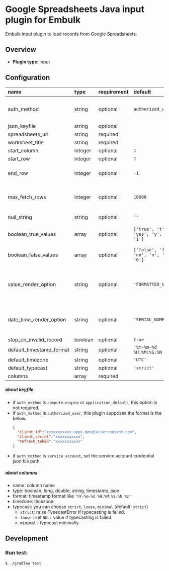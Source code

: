 # Google Spreadsheets Java input plugin for Embulk

Embulk input plugin to load records from Google Spreadsheets.

## Overview

* **Plugin type**: input

## Configuration

| name                     | type    | requirement | default                                 | description |
|:-------------------------|:--------|:------------|:----------------------------------------|:------------|
| auth_method              | string  | optional    | `authorized_user`                       | `service_account`, `authorized_user`, `compute_engine`, or `application_default` |
| json_keyfile             | string  | optional    |                                         | keyfile path or `content` |
| spreadsheets_url         | string  | required    |                                         | |
| worksheet_title          | string  | required    |                                         | worksheet title |
| start_column             | integer | optional    | `1`                                     | |
| start_row                | integer | optional    | `1`                                     | |
| end_row                  | integer | optional    | `-1`                                    | `-1` means loading records until an empty record appears. |
| max_fetch_rows           | integer | optional    | `10000`                                 | Load data from a worksheet for each numerical value specified by this option. |
| null_string              | string  | optional    | `''`                                    | Replace this value to `NULL` |
| boolean_true_values      | array   | optional    | `['true', 't', 'yes', 'y', 'on', '1']`  | List of strings to treat as boolean `true`. These are case-insensitive. |
| boolean_false_values     | array   | optional    | `['false', 'f', 'no', 'n', 'off', '0']` | List of strings to treat as boolean `false`. These are case-insensitive. |
| value_render_option      | string  | optional    | `'FORMATTED_VALUE'`                     | `'FORMATTED_VALUE'`, `'UNFORMATTED_VALUE'`, `'FORMULA'` are available. See [the `value_render_option` document](https://developers.google.com/sheets/api/reference/rest/v4/ValueRenderOption). |
| date_time_render_option  | string  | optional    | `'SERIAL_NUMBER'`                       | `'SERIAL_NUMBER'`, `'FORMATTED_STRING'` are available. See [the `date_time_render_option` document](https://developers.google.com/sheets/api/reference/rest/v4/DateTimeRenderOption). |
| stop_on_invalid_record   | boolean | optional    | `true`                                  | |
| default_timestamp_format | string  | optional    | `'%Y-%m-%d %H:%M:%S.%N %z'`             | |
| default_timezone         | string  | optional    | `'UTC'`                                 | |
| default_typecast         | string  | optional    | `'strict'`                              | |
| columns                  | array   | required    |                                         | |

##### about keyfile

* if `auth_method` is `compute_engine` or `application_default`, this option is not required.
* if `auth_method` is `authorized_user`, this plugin supposes the format is the below.
  ```json
  {
    "client_id":"xxxxxxxxxxx.apps.googleusercontent.com",
    "client_secret":"xxxxxxxxxxx",
    "refresh_token":"xxxxxxxxxxx"
  }
  ```
* if `auth_method` is `service_account`, set the service account credential json file path.

##### about columns

* name: column name
* type: boolean, long, double, string, timestamp, json
* format: timestamp format like `'%Y-%m-%d %H:%M:%S.%N %z'`
* timezone: timezone
* typecast: you can choose `strict`, `loose`, `minimal` (default: `strict`)
  * `strict`: raise TypecastError if typecasting is failed.
  * `loose` : set `NULL` value if typecasting is failed.
  * `minimal` : typecast minimally.

## Development

### Run test:

```
$ ./gradlew test
```
